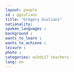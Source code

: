 ```yaml
---
layout: people
id : ggiuliani
title: "Gregory Giuliani"
nationality:
spoken_languages :
background :
wants_to_learn :
wants_to_achieve :
leisure :
photo :
categories: wihds17 teachers
lang: en
---
```

